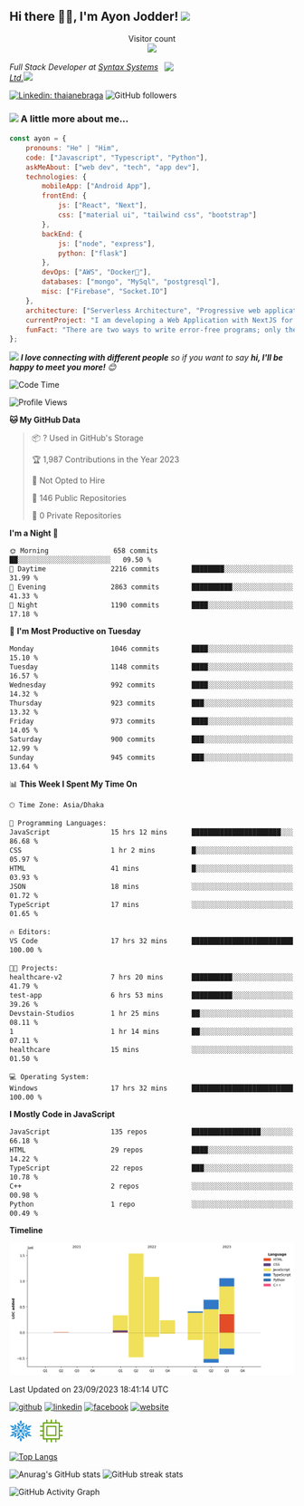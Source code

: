 
<h2>Hi there 👋🏻, I'm Ayon Jodder! <img src="https://media.giphy.com/media/12oufCB0MyZ1Go/giphy.gif" width="50"></h2>

<p align="center"> 
  Visitor count<br>
  <img src="https://profile-counter.glitch.me/AyonJD/count.svg" />
</p>

<img align='right' src="https://media.giphy.com/media/M9gbBd9nbDrOTu1Mqx/giphy.gif" width="230">
<p><em>Full Stack Developer at <a href="#">Syntax Systems Ltd.</a><img src="https://media.giphy.com/media/WUlplcMpOCEmTGBtBW/giphy.gif" width="30"> 
</em></p>

<!-- ![A MERN Stack Developer](https://raw.githubusercontent.com/AyonJD/AyonJD/main/cover.jpg) -->

[![Linkedin: thaianebraga](https://img.shields.io/badge/-ayon-blue?style=flat-square&logo=Linkedin&logoColor=white&link=https://www.linkedin.com/in/ayon-jodder/)](https://www.linkedin.com/in/ayon-jodder/)
![GitHub followers](https://img.shields.io/github/followers/AyonJD?label=Follow&style=social)

### <img src="https://media.giphy.com/media/VgCDAzcKvsR6OM0uWg/giphy.gif" width="50"> A little more about me... 

```javascript
const ayon = {
    pronouns: "He" | "Him",
    code: ["Javascript", "Typescript", "Python"],
    askMeAbout: ["web dev", "tech", "app dev"],
    technologies: {
        mobileApp: ["Android App"],
        frontEnd: {
            js: ["React", "Next"],
            css: ["material ui", "tailwind css", "bootstrap"]
        },
        backEnd: {
            js: ["node", "express"],
            python: ["flask"]
        },
        devOps: ["AWS", "Docker🐳"],
        databases: ["mongo", "MySql", "postgresql"],
        misc: ["Firebase", "Socket.IO"]
    },
    architecture: ["Serverless Architecture", "Progressive web applications", "Single page applications"],
    currentProject: "I am developing a Web Application with NextJS for Syntax Systems Ltd."
    funFact: "There are two ways to write error-free programs; only the third one works"
};
```
<img src="https://media.giphy.com/media/LnQjpWaON8nhr21vNW/giphy.gif" width="60"> <em><b>I love connecting with different people</b> so if you want to say <b>hi, I'll be happy to meet you more!</b> 😊</em>

<!--START_SECTION:waka-->
![Code Time](http://img.shields.io/badge/Code%20Time-591%20hrs%2055%20mins-blue)

![Profile Views](http://img.shields.io/badge/Profile%20Views-1-blue)

**🐱 My GitHub Data** 

> 📦 ? Used in GitHub's Storage 
 > 
> 🏆 1,987 Contributions in the Year 2023
 > 
> 🚫 Not Opted to Hire
 > 
> 📜 146 Public Repositories 
 > 
> 🔑 0 Private Repositories 
 > 
**I'm a Night 🦉** 

```text
🌞 Morning                658 commits         ██░░░░░░░░░░░░░░░░░░░░░░░   09.50 % 
🌆 Daytime                2216 commits        ████████░░░░░░░░░░░░░░░░░   31.99 % 
🌃 Evening                2863 commits        ██████████░░░░░░░░░░░░░░░   41.33 % 
🌙 Night                  1190 commits        ████░░░░░░░░░░░░░░░░░░░░░   17.18 % 
```
📅 **I'm Most Productive on Tuesday** 

```text
Monday                   1046 commits        ████░░░░░░░░░░░░░░░░░░░░░   15.10 % 
Tuesday                  1148 commits        ████░░░░░░░░░░░░░░░░░░░░░   16.57 % 
Wednesday                992 commits         ████░░░░░░░░░░░░░░░░░░░░░   14.32 % 
Thursday                 923 commits         ███░░░░░░░░░░░░░░░░░░░░░░   13.32 % 
Friday                   973 commits         ████░░░░░░░░░░░░░░░░░░░░░   14.05 % 
Saturday                 900 commits         ███░░░░░░░░░░░░░░░░░░░░░░   12.99 % 
Sunday                   945 commits         ███░░░░░░░░░░░░░░░░░░░░░░   13.64 % 
```


📊 **This Week I Spent My Time On** 

```text
🕑︎ Time Zone: Asia/Dhaka

💬 Programming Languages: 
JavaScript               15 hrs 12 mins      ██████████████████████░░░   86.68 % 
CSS                      1 hr 2 mins         █░░░░░░░░░░░░░░░░░░░░░░░░   05.97 % 
HTML                     41 mins             █░░░░░░░░░░░░░░░░░░░░░░░░   03.93 % 
JSON                     18 mins             ░░░░░░░░░░░░░░░░░░░░░░░░░   01.72 % 
TypeScript               17 mins             ░░░░░░░░░░░░░░░░░░░░░░░░░   01.65 % 

🔥 Editors: 
VS Code                  17 hrs 32 mins      █████████████████████████   100.00 % 

🐱‍💻 Projects: 
healthcare-v2            7 hrs 20 mins       ██████████░░░░░░░░░░░░░░░   41.79 % 
test-app                 6 hrs 53 mins       ██████████░░░░░░░░░░░░░░░   39.26 % 
Devstain-Studios         1 hr 25 mins        ██░░░░░░░░░░░░░░░░░░░░░░░   08.11 % 
1                        1 hr 14 mins        ██░░░░░░░░░░░░░░░░░░░░░░░   07.11 % 
healthcare               15 mins             ░░░░░░░░░░░░░░░░░░░░░░░░░   01.50 % 

💻 Operating System: 
Windows                  17 hrs 32 mins      █████████████████████████   100.00 % 
```

**I Mostly Code in JavaScript** 

```text
JavaScript               135 repos           █████████████████░░░░░░░░   66.18 % 
HTML                     29 repos            ████░░░░░░░░░░░░░░░░░░░░░   14.22 % 
TypeScript               22 repos            ███░░░░░░░░░░░░░░░░░░░░░░   10.78 % 
C++                      2 repos             ░░░░░░░░░░░░░░░░░░░░░░░░░   00.98 % 
Python                   1 repo              ░░░░░░░░░░░░░░░░░░░░░░░░░   00.49 % 
```



**Timeline**

![Lines of Code chart](https://raw.githubusercontent.com/AyonJD/AyonJD/master/assets/bar_graph.png)


 Last Updated on 23/09/2023 18:41:14 UTC
<!--END_SECTION:waka-->


[<img src='https://cdn.jsdelivr.net/npm/simple-icons@3.0.1/icons/github.svg' alt='github' height='40'>](https://github.com/AyonJD)  [<img src='https://cdn.jsdelivr.net/npm/simple-icons@3.0.1/icons/linkedin.svg' alt='linkedin' height='40'>](https://www.linkedin.com/in/ayon-jodder/)  [<img src='https://cdn.jsdelivr.net/npm/simple-icons@3.0.1/icons/facebook.svg' alt='facebook' height='40'>](https://www.facebook.com/ayon.jodder.75)  [<img src='https://cdn.jsdelivr.net/npm/simple-icons@3.0.1/icons/icloud.svg' alt='website' height='40'>](https://ayon-jodder-portfolio.web.app/)  

<a href='https://archiveprogram.github.com/'><img src='https://raw.githubusercontent.com/acervenky/animated-github-badges/master/assets/acbadge.gif' width='40' height='40'></a> <a href='https://docs.github.com/en/developers'><img src='https://raw.githubusercontent.com/acervenky/animated-github-badges/master/assets/devbadge.gif' width='40' height='40'></a> 

[![Top Langs](https://github-readme-stats.vercel.app/api/top-langs/?username=AyonJD&theme=cobalt)](https://github.com/anuraghazra/github-readme-stats)

![Anurag's GitHub stats](https://github-readme-stats.vercel.app/api?username=AyonJD&show_icons=true&theme=cobalt) ![GitHub streak stats](https://github-readme-streak-stats.herokuapp.com/?user=AyonJD&theme=cobalt)  

![GitHub Activity Graph](https://activity-graph.herokuapp.com/graph?username=AyonJD&theme=cobalt)  



